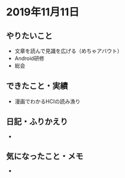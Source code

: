 # 2019年11月11日

## やりたいこと

- 文章を読んで見識を広げる（めちゃアバウト）
- Android研修
- 総会

## できたこと・実績

- 漫画でわかるHCIの読み漁り

## 日記・ふりかえり

- 

## 気になったこと・メモ

- 
